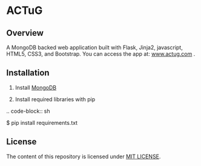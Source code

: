 # ACTuG

## Overview
A MongoDB backed web application built with Flask, Jinja2, javascript, HTML5, CSS3, and Bootstrap. You can access the app at: www.actug.com .

## Installation
1. Install [MongoDB](https://docs.mongodb.com/manual/installation/)

2. Install required libraries with pip

.. code-block:: sh

$ pip install requirements.txt

## License
The content of this repository is licensed under [MIT LICENSE](LICENSE.MD).
